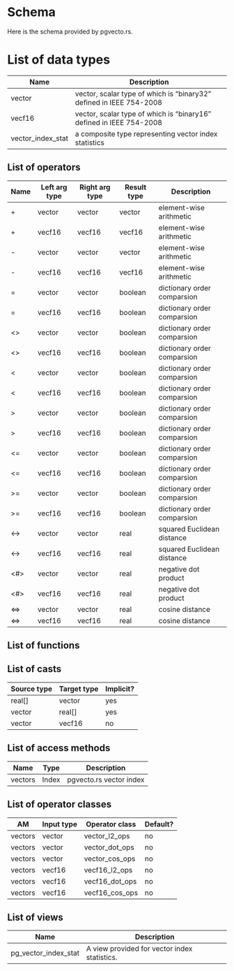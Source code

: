 # Schema

Here is the schema provided by pgvecto.rs.

# List of data types

| Name              | Description                                                          |
| ----------------- | -------------------------------------------------------------------- |
| vector            | vector, scalar type of which is “binary32”  defined in IEEE 754-2008 |
| vecf16            | vector, scalar type of which is “binary16”  defined in IEEE 754-2008 |
| vector_index_stat | a composite type representing vector index statistics                |

## List of operators

| Name | Left arg type | Right arg type | Result type | Description                 |
| ---- | ------------- | -------------- | ----------- | --------------------------- |
| +    | vector        | vector         | vector      | element-wise arithmetic     |
| +    | vecf16        | vecf16         | vecf16      | element-wise arithmetic     |
| -    | vector        | vector         | vector      | element-wise arithmetic     |
| -    | vecf16        | vecf16         | vecf16      | element-wise arithmetic     |
| =    | vector        | vector         | boolean     | dictionary order comparsion |
| =    | vecf16        | vecf16         | boolean     | dictionary order comparsion |
| <>   | vector        | vector         | boolean     | dictionary order comparsion |
| <>   | vecf16        | vecf16         | boolean     | dictionary order comparsion |
| <    | vector        | vector         | boolean     | dictionary order comparsion |
| <    | vecf16        | vecf16         | boolean     | dictionary order comparsion |
| >    | vector        | vector         | boolean     | dictionary order comparsion |
| >    | vecf16        | vecf16         | boolean     | dictionary order comparsion |
| <=   | vector        | vector         | boolean     | dictionary order comparsion |
| <=   | vecf16        | vecf16         | boolean     | dictionary order comparsion |
| >=   | vector        | vector         | boolean     | dictionary order comparsion |
| >=   | vecf16        | vecf16         | boolean     | dictionary order comparsion |
| <->  | vector        | vector         | real        | squared Euclidean distance  |
| <->  | vecf16        | vecf16         | real        | squared Euclidean distance  |
| <#>  | vector        | vector         | real        | negative dot product        |
| <#>  | vecf16        | vecf16         | real        | negative dot product        |
| <=>  | vector        | vector         | real        | cosine distance             |
| <=>  | vecf16        | vecf16         | real        | cosine distance             |

## List of functions

## List of casts

| Source type | Target type | Implicit? |
| ----------- | ----------- | --------- |
| real[]      | vector      | yes       |
| vector      | real[]      | yes       |
| vector      | vecf16      | no        |

## List of access methods

| Name    | Type  | Description             |
| ------- | ----- | ----------------------- |
| vectors | Index | pgvecto.rs vector index |

## List of operator classes

| AM      | Input type | Operator class | Default? |
| ------- | ---------- | -------------- | -------- |
| vectors | vector     | vector_l2_ops  | no       |
| vectors | vector     | vector_dot_ops | no       |
| vectors | vector     | vector_cos_ops | no       |
| vectors | vecf16     | vecf16_l2_ops  | no       |
| vectors | vecf16     | vecf16_dot_ops | no       |
| vectors | vecf16     | vecf16_cos_ops | no       |

## List of views

| Name                 | Description                                  |
| -------------------- | -------------------------------------------- |
| pg_vector_index_stat | A view provided for vector index statistics. |
